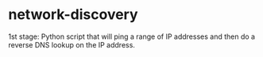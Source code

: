 network-discovery
=================

1st stage:
Python script that will ping a range of IP addresses and then do a reverse DNS lookup on the IP address.
